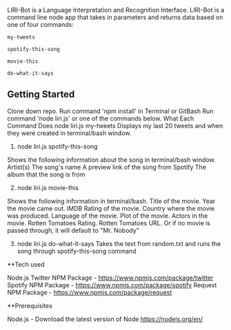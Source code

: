 LIRI-Bot is a Language Interpretation and Recognition Interface. LIRI-Bot is a command line node app that takes in parameters and returns data based on one of four commands:

	my-tweets

	spotify-this-song

	movie-this

	do-what-it-says

## Getting Started

Clone down repo.
Run command 'npm install' in Terminal or GitBash
Run command 'node liri.js' or one of the commands below.
What Each Command Does
node liri.js my-tweets
Displays my last 20 tweets and when they were created in terminal/bash window.

1. node liri.js spotify-this-song <song name>
	
Shows the following information about the song in terminal/bash window.
Artist(s)
The song's name
A preview link of the song from Spotify
The album that the song is from

2. node liri.js movie-this <movie name>
	
Shows the following information in terminal/bash.
Title of the movie.
Year the movie came out.
IMDB Rating of the movie.
Country where the movie was produced.
Language of the movie.
Plot of the movie.
Actors in the movie.
Rotten Tomatoes Rating.
Rotten Tomatoes URL.
Or if no movie is passed through, it will default to "Mr. Nobody"

3. node liri.js do-what-it-says
Takes the text from random.txt and runs the song through spotify-this-song command

**Tech used

Node.js
Twitter NPM Package - https://www.npmjs.com/package/twitter
Spotify NPM Package - https://www.npmjs.com/package/spotify
Request NPM Package - https://www.npmjs.com/package/request

**Prerequisites

Node.js - Download the latest version of Node https://nodejs.org/en/


